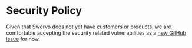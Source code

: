 # Security Policy

Given that Swervo does not yet have customers or products, we are comfortable accepting the security related vulnerabilities as a [new GitHub issue](https://github.com/servo/servo/security/advisories/new) for now.


